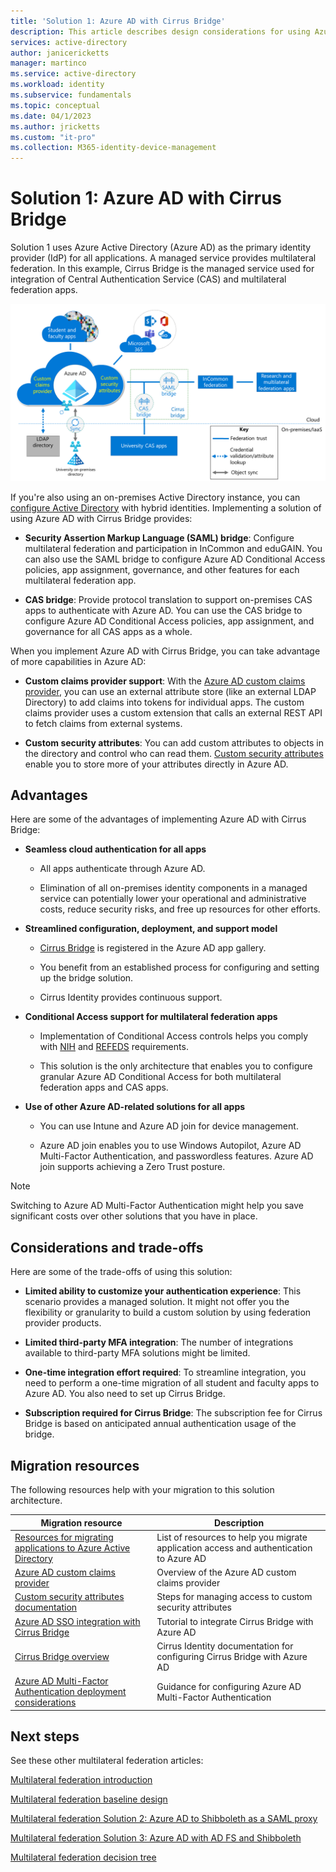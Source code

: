 ```yaml
---
title: 'Solution 1: Azure AD with Cirrus Bridge'
description: This article describes design considerations for using Azure AD with Cirrus Bridge as a multilateral federation solution for universities.
services: active-directory
author: janicericketts
manager: martinco
ms.service: active-directory
ms.workload: identity
ms.subservice: fundamentals
ms.topic: conceptual
ms.date: 04/1/2023
ms.author: jricketts
ms.custom: "it-pro"
ms.collection: M365-identity-device-management
---
```


# Solution 1: Azure AD with Cirrus Bridge

Solution 1 uses Azure Active Directory (Azure AD) as the primary identity provider (IdP) for all applications. A managed service provides multilateral federation. In this example, Cirrus Bridge is the managed service used for integration of Central Authentication Service (CAS) and multilateral federation apps.

[![Diagram that shows Azure AD integration with various application environments using Cirrus to provide a CAS bridge and a SAML bridge.](media/multilateral-federation-solution-one/azure-ad-cirrus-bridge.png)](media/multilateral-federation-solution-one/cirrus-bridge.png#lightbox)

If you're also using an on-premises Active Directory instance, you can [configure Active Directory](../hybrid/whatis-hybrid-identity.md) with hybrid identities. Implementing a solution of using Azure AD with Cirrus Bridge provides:

* **Security Assertion Markup Language (SAML) bridge**: Configure multilateral federation and participation in InCommon and eduGAIN. You can also use the SAML bridge to configure Azure AD Conditional Access policies, app assignment, governance, and other features for each multilateral federation app.

* **CAS bridge**: Provide protocol translation to support on-premises CAS apps to authenticate with Azure AD. You can use the CAS bridge to configure Azure AD Conditional Access policies, app assignment, and governance for all CAS apps as a whole.

When you implement Azure AD with Cirrus Bridge, you can take advantage of more capabilities in Azure AD:

* **Custom claims provider support**: With the [Azure AD custom claims provider](../develop/custom-claims-provider-overview.md), you can use an external attribute store (like an external LDAP Directory) to add claims into tokens for individual apps. The custom claims provider uses a custom extension that calls an external REST API to fetch claims from external systems.

* **Custom security attributes**: You can add custom attributes to objects in the directory and control who can read them. [Custom security attributes](../fundamentals/custom-security-attributes-overview.md) enable you to store more of your attributes directly in Azure AD.

## Advantages

Here are some of the advantages of implementing Azure AD with Cirrus Bridge:

* **Seamless cloud authentication for all apps**

  * All apps authenticate through Azure AD.  

  * Elimination of all on-premises identity components in a managed service can potentially lower your operational and administrative costs, reduce security risks, and free up resources for other efforts.  

* **Streamlined configuration, deployment, and support model**

  * [Cirrus Bridge](../saas-apps/cirrus-identity-bridge-for-azure-ad-tutorial.md) is registered in the Azure AD app gallery.

  * You benefit from an established process for configuring and setting up the bridge solution.

  * Cirrus Identity provides continuous support.

* **Conditional Access support for multilateral federation apps**

  * Implementation of Conditional Access controls helps you comply with [NIH](https://auth.nih.gov/CertAuthV3/forms/help/compliancecheckhelp.html) and [REFEDS](https://refeds.org/category/research-and-scholarship) requirements.

  * This solution is the only architecture that enables you to configure granular Azure AD Conditional Access for both multilateral federation apps and CAS apps.  

* **Use of other Azure AD-related solutions for all apps**

  * You can use Intune and Azure AD join for device management.

  * Azure AD join enables you to use Windows Autopilot, Azure AD Multi-Factor Authentication, and passwordless features. Azure AD join supports achieving a Zero Trust posture.

> [!NOTE]
> Switching to Azure AD Multi-Factor Authentication might help you save significant costs over other solutions that you have in place.

## Considerations and trade-offs

Here are some of the trade-offs of using this solution:

* **Limited ability to customize your authentication experience**: This scenario provides a managed solution. It might not offer you the flexibility or granularity to build a custom solution by using federation provider products.

* **Limited third-party MFA integration**: The number of integrations available to third-party MFA solutions might be limited.

* **One-time integration effort required**: To streamline integration, you need to perform a one-time migration of all student and faculty apps to Azure AD. You also need to set up Cirrus Bridge.

* **Subscription required for Cirrus Bridge**: The subscription fee for Cirrus Bridge is based on anticipated annual authentication usage of the bridge.

## Migration resources

The following resources help with your migration to this solution architecture.

| Migration resource   | Description           |
| - | - |
| [Resources for migrating applications to Azure Active Directory](../manage-apps/migration-resources.md) | List of resources to help you migrate application access and authentication to Azure AD |
| [Azure AD custom claims provider](../develop/custom-claims-provider-overview.md)| Overview of the Azure AD custom claims provider |
| [Custom security attributes documentation](../fundamentals/custom-security-attributes-manage.md) | Steps for managing access to custom security attributes |
| [Azure AD SSO integration with Cirrus Bridge](../saas-apps/cirrus-identity-bridge-for-azure-ad-tutorial.md) | Tutorial to integrate Cirrus Bridge with Azure AD |
| [Cirrus Bridge overview](https://blog.cirrusidentity.com/documentation/azure-bridge-setup-rev-6.0) | Cirrus Identity documentation for configuring Cirrus Bridge with Azure AD |
| [Azure AD Multi-Factor Authentication deployment considerations](../authentication/howto-mfa-getstarted.md) | Guidance for configuring Azure AD Multi-Factor Authentication  |

## Next steps

See these other multilateral federation articles:

[Multilateral federation introduction](multilateral-federation-introduction.md)

[Multilateral federation baseline design](multilateral-federation-baseline.md)

[Multilateral federation Solution 2: Azure AD to Shibboleth as a SAML proxy](multilateral-federation-solution-two.md)

[Multilateral federation Solution 3: Azure AD with AD FS and Shibboleth](multilateral-federation-solution-three.md)

[Multilateral federation decision tree](multilateral-federation-decision-tree.md)

